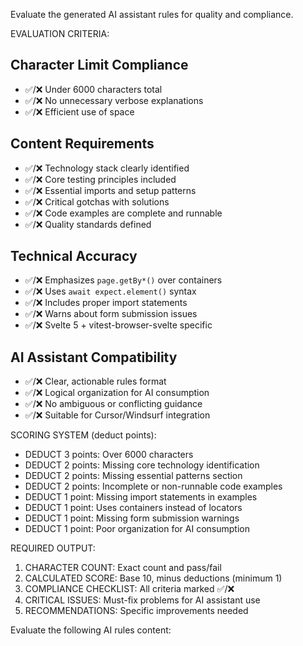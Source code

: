 Evaluate the generated AI assistant rules for quality and compliance.

EVALUATION CRITERIA:

## Character Limit Compliance

- ✅/❌ Under 6000 characters total
- ✅/❌ No unnecessary verbose explanations
- ✅/❌ Efficient use of space

## Content Requirements

- ✅/❌ Technology stack clearly identified
- ✅/❌ Core testing principles included
- ✅/❌ Essential imports and setup patterns
- ✅/❌ Critical gotchas with solutions
- ✅/❌ Code examples are complete and runnable
- ✅/❌ Quality standards defined

## Technical Accuracy

- ✅/❌ Emphasizes `page.getBy*()` over containers
- ✅/❌ Uses `await expect.element()` syntax
- ✅/❌ Includes proper import statements
- ✅/❌ Warns about form submission issues
- ✅/❌ Svelte 5 + vitest-browser-svelte specific

## AI Assistant Compatibility

- ✅/❌ Clear, actionable rules format
- ✅/❌ Logical organization for AI consumption
- ✅/❌ No ambiguous or conflicting guidance
- ✅/❌ Suitable for Cursor/Windsurf integration

SCORING SYSTEM (deduct points):

- DEDUCT 3 points: Over 6000 characters
- DEDUCT 2 points: Missing core technology identification
- DEDUCT 2 points: Missing essential patterns section
- DEDUCT 2 points: Incomplete or non-runnable code examples
- DEDUCT 1 point: Missing import statements in examples
- DEDUCT 1 point: Uses containers instead of locators
- DEDUCT 1 point: Missing form submission warnings
- DEDUCT 1 point: Poor organization for AI consumption

REQUIRED OUTPUT:

1. CHARACTER COUNT: Exact count and pass/fail
2. CALCULATED SCORE: Base 10, minus deductions (minimum 1)
3. COMPLIANCE CHECKLIST: All criteria marked ✅/❌
4. CRITICAL ISSUES: Must-fix problems for AI assistant use
5. RECOMMENDATIONS: Specific improvements needed

Evaluate the following AI rules content:
